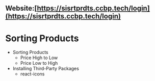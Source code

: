 ## **Website**:[https://sisrtprdts.ccbp.tech/login](https://sisrtprdts.ccbp.tech/login)

# Sorting Products

- Sorting Products
  - Price High to Low
  - Price Low to High
- Installing Third-Party Packages
  - react-icons
